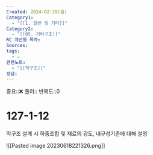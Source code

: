 ```yaml
---
Created: 2024-02-19(월)
Category1:
  - "[[1. 일반 및 기타]]"
Category2:
  - "[[05. 기타구조]]"
RC 계산형 목차: 
Sources: 
tags:
  - ✏️
관련노트:
  - "[[막구조]]"
정답:
---
```

중요::❌
풀이::
반복도::0
#  127-1-12


막구조 설계 시 하중조합 및 재료의 강도, 내구성기준에 대해 설명

![[Pasted image 20230618221326.png]]